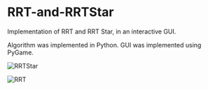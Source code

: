 # RRT-and-RRTStar
Implementation of RRT and RRT Star, in an interactive GUI.

Algorithm was implemented in Python.
GUI was implemented using PyGame.

![RRTStar](https://drive.google.com/drive/u/0/folders/1gpZhB3eGkF-Drt6DmIXriH5up4CxsClc)

![RRT](https://drive.google.com/open?id=1q3AdO91pY13NENCXY5gugDrONoySPuTV)
